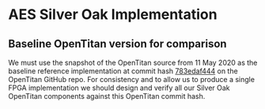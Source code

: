 # AES Silver Oak Implementation

## Baseline OpenTitan version for comparison
We must use the snapshot of the OpenTitan source from 11 May 2020 as the baseline reference implementation
at commit hash [783edaf444](https://github.com/lowRISC/opentitan/tree/783edaf444eb0d9eaf9df71c785089bffcda574e) on the OpenTitan GitHub repo. For consistency and to allow us to produce a single FPGA implementation we should design and verify all our Silver Oak OpenTitan
components against this OpenTitan commit hash.